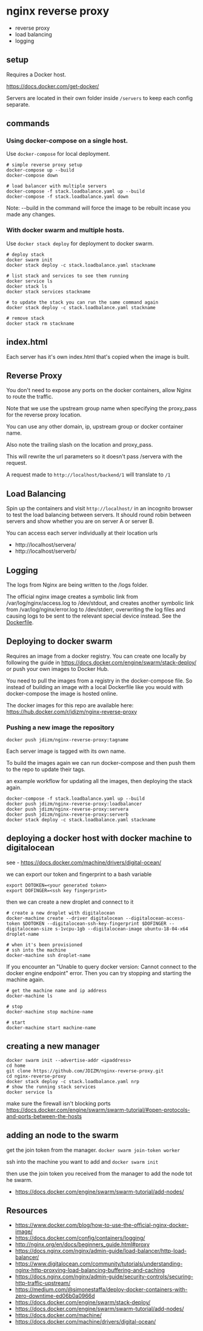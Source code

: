# nginx reverse proxy

- reverse proxy
- load balancing
- logging

## setup

Requires a Docker host.

https://docs.docker.com/get-docker/

Servers are located in their own folder inside `/servers` to keep each config separate.

## commands

### Using docker-compose on a single host.

Use `docker-compose` for local deployment.
```
# simple reverse proxy setup
docker-compose up --build
docker-compose down

# load balancer with multiple servers
docker-compose -f stack.loadbalance.yaml up --build
docker-compose -f stack.loadbalance.yaml down
```
Note: --build in the command will force the image to be rebuilt incase you made any changes.
### With docker swarm and multiple hosts.

Use `docker stack deploy` for deployment to docker swarm.
```
# deploy stack
docker swarm init
docker stack deploy -c stack.loadbalance.yaml stackname

# list stack and services to see them running
docker service ls
docker stack ls
docker stack services stackname

# to update the stack you can run the same command again
docker stack deploy -c stack.loadbalance.yaml stackname

# remove stack
docker stack rm stackname

```
## index.html

Each server has it's own index.html that's copied when the image is built.

## Reverse Proxy

You don't need to expose any ports on the docker containers, allow Nginx to route the traffic.

Note that we use the upstream group name when specifying the proxy_pass for the reverse proxy location.

You can use any other domain, ip, upstream group or docker container name.

Also note the trailing slash on the location and proxy_pass.

This will rewrite the url parameters so it doesn't pass /servera with the request.

A request made to `http://localhost/backend/1` will translate to `/1`

## Load Balancing

Spin up the containers and visit `http://localhost/` in an incognito browser to test the load balancing between servers. It should round robin between servers and show whether you are on server A or server B.

You can access each server individually at their location urls
- http://localhost/servera/
- http://localhost/serverb/

## Logging

The logs from Nginx are being written to the /logs folder.

The official nginx image creates a symbolic link from /var/log/nginx/access.log to /dev/stdout, and creates another symbolic link from /var/log/nginx/error.log to /dev/stderr, overwriting the log files and causing logs to be sent to the relevant special device instead. See the [Dockerfile](https://github.com/nginxinc/docker-nginx/blob/8921999083def7ba43a06fabd5f80e4406651353/mainline/jessie/Dockerfile#L21-L23).

## Deploying to docker swarm

Requires an image from a docker registry. You can create one locally by following the guide in https://docs.docker.com/engine/swarm/stack-deploy/ or push your own images to Docker Hub.

You need to pull the images from a registry in the docker-compose file. So instead of building an image with a local Dockerfile like you would with docker-compose the image is hosted online.

The docker images for this repo are available here:
https://hub.docker.com/r/jdizm/nginx-reverse-proxy

### Pushing a new image the repository

`docker push jdizm/nginx-reverse-proxy:tagname`

Each server image is tagged with its own name. 

To build the images again we can run docker-compose and then push them to the repo to update their tags.

an example workflow for updating all the images, then deploying the stack again.
```
docker-compose -f stack.loadbalance.yaml up --build
docker push jdizm/nginx-reverse-proxy:loadbalancer
docker push jdizm/nginx-reverse-proxy:servera
docker push jdizm/nginx-reverse-proxy:serverb
docker stack deploy -c stack.loadbalance.yaml stackname
```

## deploying a docker host with docker machine to digitalocean

see - https://docs.docker.com/machine/drivers/digital-ocean/

we can export our token and fingerprint to a bash variable
```
export DOTOKEN=<your generated token>
export DOFINGER=<ssh key fingerprint>
```

then we can create a new droplet and connect to it
```
# create a new droplet with digitalocean
docker-machine create --driver digitalocean --digitalocean-access-token $DOTOKEN --digitalocean-ssh-key-fingerprint $DOFINGER --digitalocean-size s-1vcpu-1gb --digitalocean-image ubuntu-18-04-x64 droplet-name

# when it's been provisioned
# ssh into the machine
docker-machine ssh droplet-name
```

If you encounter an "Unable to query docker version: Cannot connect to the docker engine endpoint" error. Then you can try stopping and starting the machine again.
```
# get the machine name and ip address
docker-machine ls

# stop
docker-machine stop machine-name

# start
docker-machine start machine-name

```


## creating a new manager
```
docker swarm init --advertise-addr <ipaddress>
cd home
git clone https://github.com/JDIZM/nginx-reverse-proxy.git
cd nginx-reverse-proxy
docker stack deploy -c stack.loadbalance.yaml nrp
# show the running stack services
docker service ls
```

make sure the firewall isn't blocking ports https://docs.docker.com/engine/swarm/swarm-tutorial/#open-protocols-and-ports-between-the-hosts

## adding an node to the swarm

get the join token from the manager.
`docker swarm join-token worker`

ssh into the machine you want to add and
`docker swarm init`

then use the join token you received from the manager to add the node tot he swarm.

- https://docs.docker.com/engine/swarm/swarm-tutorial/add-nodes/
## Resources

- https://www.docker.com/blog/how-to-use-the-official-nginx-docker-image/
- https://docs.docker.com/config/containers/logging/
- http://nginx.org/en/docs/beginners_guide.html#proxy
- https://docs.nginx.com/nginx/admin-guide/load-balancer/http-load-balancer/
- https://www.digitalocean.com/community/tutorials/understanding-nginx-http-proxying-load-balancing-buffering-and-caching
- https://docs.nginx.com/nginx/admin-guide/security-controls/securing-http-traffic-upstream/
- https://medium.com/@simonestaffa/deploy-docker-containers-with-zero-downtime-ed06b0a0966d
- https://docs.docker.com/engine/swarm/stack-deploy/
- https://docs.docker.com/engine/swarm/swarm-tutorial/add-nodes/
- https://docs.docker.com/machine/
- https://docs.docker.com/machine/drivers/digital-ocean/


